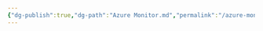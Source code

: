 ```yaml
---
{"dg-publish":true,"dg-path":"Azure Monitor.md","permalink":"/azure-monitor/","tags":["notes"]}
---
```


